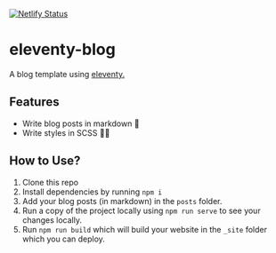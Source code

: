 [![Netlify Status](https://api.netlify.com/api/v1/badges/d11cabfb-6219-4073-8f62-bee1b79e484e/deploy-status)](https://app.netlify.com/sites/brave-ritchie-6a7937/deploys)


# **eleventy-blog**

A blog template using [eleventy.](https://www.11ty.io/docs/)

## Features
- Write blog posts in markdown 🥳
- Write styles in SCSS 💅🏻

## How to Use?

1. Clone this repo 
2. Install dependencies by running `npm i` 
3. Add your blog posts (in markdown) in the `posts` folder. 
4. Run a copy of the project locally using `npm run serve` to see your changes locally.
5. Run `npm run build` which will build your website in the `_site` folder which you can deploy.
